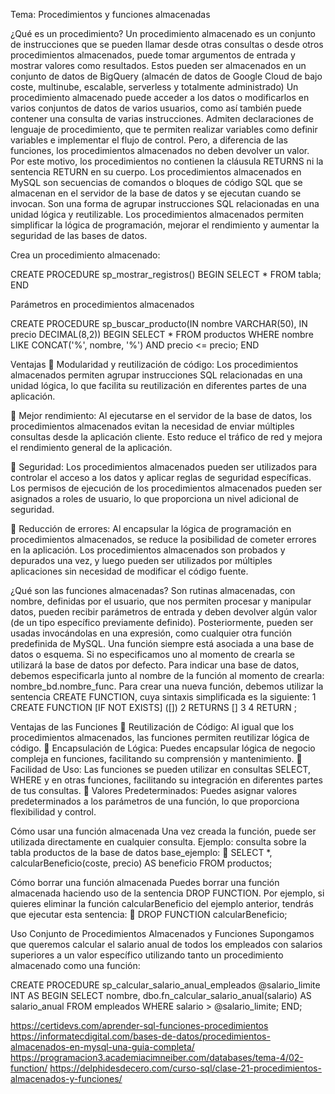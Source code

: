Tema: Procedimientos y funciones almacenadas

¿Qué es un procedimiento?
Un procedimiento almacenado es un conjunto de instrucciones que se pueden llamar desde otras consultas o desde otros procedimientos almacenados, puede tomar argumentos de entrada y mostrar valores como resultados. 
Estos pueden ser almacenados en un conjunto de datos de BigQuery (almacén de datos de Google Cloud de bajo coste, multinube, escalable, serverless y totalmente administrado)
Un procedimiento almacenado puede acceder a los datos o modificarlos en varios conjuntos de datos de varios usuarios, como así también puede contener una consulta de varias instrucciones. Admiten declaraciones de lenguaje de procedimiento, que te permiten realizar variables como definir variables e implementar el flujo de control. Pero, a diferencia de las funciones, los procedimientos almacenados no deben devolver un valor. Por este motivo, los procedimientos no contienen la cláusula RETURNS ni la sentencia RETURN en su cuerpo.
Los procedimientos almacenados en MySQL son secuencias de comandos o bloques de código SQL que se almacenan en el servidor de la base de datos y se ejecutan cuando se invocan. Son una forma de agrupar instrucciones SQL relacionadas en una unidad lógica y reutilizable. Los procedimientos almacenados permiten simplificar la lógica de programación, mejorar el rendimiento y aumentar la seguridad de las bases de datos.

Crea un procedimiento almacenado: 

CREATE PROCEDURE sp_mostrar_registros()
BEGIN
    SELECT * FROM tabla;
END

	
Parámetros en procedimientos almacenados

CREATE PROCEDURE sp_buscar_producto(IN nombre VARCHAR(50), IN precio DECIMAL(8,2))
BEGIN
    SELECT * FROM productos WHERE nombre LIKE CONCAT('%', nombre, '%') AND precio <= precio;
END


Ventajas 
	Modularidad y reutilización de código: Los procedimientos almacenados permiten agrupar instrucciones SQL relacionadas en una unidad lógica, lo que facilita su reutilización en diferentes partes de una aplicación. 

	Mejor rendimiento: Al ejecutarse en el servidor de la base de datos, los procedimientos almacenados evitan la necesidad de enviar múltiples consultas desde la aplicación cliente. Esto reduce el tráfico de red y mejora el rendimiento general de la aplicación.

	Seguridad: Los procedimientos almacenados pueden ser utilizados para controlar el acceso a los datos y aplicar reglas de seguridad específicas. Los permisos de ejecución de los procedimientos almacenados pueden ser asignados a roles de usuario, lo que proporciona un nivel adicional de seguridad.

	Reducción de errores: Al encapsular la lógica de programación en procedimientos almacenados, se reduce la posibilidad de cometer errores en la aplicación. Los procedimientos almacenados son probados y depurados una vez, y luego pueden ser utilizados por múltiples aplicaciones sin necesidad de modificar el código fuente.

¿Qué son las funciones almacenadas?
Son rutinas almacenadas, con nombre, definidas por el usuario, que nos permiten procesar y manipular datos, pueden recibir parámetros de entrada y deben devolver algún valor (de un tipo específico previamente definido). Posteriormente, pueden ser usadas invocándolas en una expresión, como cualquier otra función predefinida de MySQL.
Una función siempre está asociada a una base de datos o esquema. Si no especificamos uno al momento de crearla se utilizará la base de datos por defecto. Para indicar una base de datos, debemos especificarla junto al nombre de la función al momento de crearla:  nombre_bd.nombre_func.
Para crear una nueva función, debemos utilizar la sentencia CREATE FUNCTION, cuya sintaxis simplificada es la siguiente:
1
CREATE FUNCTION [IF NOT EXISTS] <nombre>([<parametros>])
2
RETURNS <tipo> [<caracteristica>]
3
<cuerpo de la funcion>
4
RETURN <valor>;



Ventajas de las Funciones
	Reutilización de Código: Al igual que los procedimientos almacenados, las funciones permiten reutilizar lógica de código.
	Encapsulación de Lógica: Puedes encapsular lógica de negocio compleja en funciones, facilitando su comprensión y mantenimiento.
	Facilidad de Uso: Las funciones se pueden utilizar en consultas SELECT, WHERE y en otras funciones, facilitando su integración en diferentes partes de tus consultas.
	Valores Predeterminados: Puedes asignar valores predeterminados a los parámetros de una función, lo que proporciona flexibilidad y control.

Cómo usar una función almacenada
Una vez creada la función, puede ser utilizada directamente en cualquier consulta. Ejemplo: consulta sobre la tabla productos de la base de datos base_ejemplo:
	SELECT *, calcularBeneficio(coste, precio) AS beneficio FROM productos;

Cómo borrar una función almacenada
Puedes borrar una función almacenada haciendo uso de la sentencia DROP FUNCTION. Por ejemplo, si quieres eliminar la función calcularBeneficio del ejemplo anterior, tendrás que ejecutar esta sentencia:
	DROP FUNCTION calcularBeneficio;

Uso Conjunto de Procedimientos Almacenados y Funciones
Supongamos que queremos calcular el salario anual de todos los empleados con salarios superiores a un valor específico utilizando tanto un procedimiento almacenado como una función:

CREATE PROCEDURE sp_calcular_salario_anual_empleados @salario_limite INT
AS
BEGIN
    SELECT nombre, dbo.fn_calcular_salario_anual(salario) AS salario_anual
    FROM empleados
    WHERE salario > @salario_limite;
END;


https://certidevs.com/aprender-sql-funciones-procedimientos
https://informatecdigital.com/bases-de-datos/procedimientos-almacenados-en-mysql-una-guia-completa/
https://programacion3.academiacimneiber.com/databases/tema-4/02-function/
https://delphidesdecero.com/curso-sql/clase-21-procedimientos-almacenados-y-funciones/
